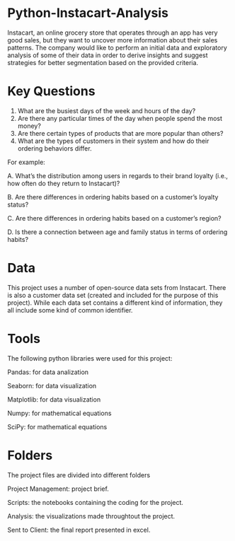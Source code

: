 # Python-Instacart-Analysis
Instacart, an online grocery store that operates through an app has very good sales, but they want to uncover more information about their sales patterns. 
The company would like to perform an initial data and exploratory analysis of some of their data in order to derive insights and suggest strategies for better segmentation based on the provided criteria.
# Key Questions 
1. What are the busiest days of the week and hours of the day?
2. Are there any particular times of the day when people spend the most money?
3. Are there certain types of products that are more popular than others? 
4. What are the types of customers in their system and how do their ordering behaviors differ. 

For example:

A. What’s the distribution among users in regards to their brand loyalty (i.e., how often do they return to Instacart)?

B. Are there differences in ordering habits based on a customer’s loyalty status?

C. Are there differences in ordering habits based on a customer’s region?

D. Is there a connection between age and family status in terms of ordering
habits?
# Data
This project uses a number of open-source data sets from Instacart. There is also a customer data set (created and included for the purpose of this project). While each data set contains a different kind of information, they all include some kind of common identifier.
# Tools
The following python libraries were used for this project:

  Pandas: for data analization

  Seaborn: for data visualization

  Matplotlib: for data visualization

  Numpy: for mathematical equations

  SciPy: for mathematical equations
  # Folders
The project files are divided into different folders

Project Management: project brief.

Scripts: the notebooks containing the coding for the project.

Analysis: the visualizations made throughtout the project.

Sent to Client: the final report presented in excel.
